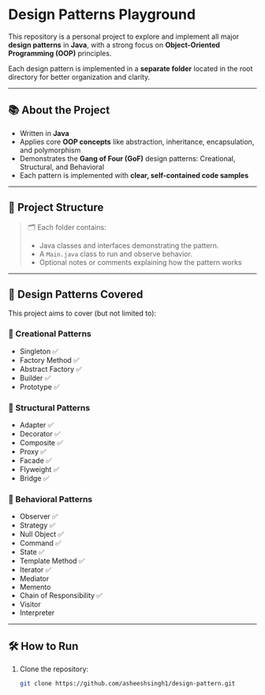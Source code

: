 # Design Patterns Playground

This repository is a personal project to explore and implement all major **design patterns** in **Java**, with a strong focus on **Object-Oriented Programming (OOP)** principles.

Each design pattern is implemented in a **separate folder** located in the root directory for better organization and clarity.

---

## 📚 About the Project

- Written in **Java**
- Applies core **OOP concepts** like abstraction, inheritance, encapsulation, and polymorphism
- Demonstrates the **Gang of Four (GoF)** design patterns: Creational, Structural, and Behavioral
- Each pattern is implemented with **clear, self-contained code samples**

---

## 📁 Project Structure


> 🗂 Each folder contains:
> - Java classes and interfaces demonstrating the pattern.
> - A `Main.java` class to run and observe behavior.
> - Optional notes or comments explaining how the pattern works

---

## 🧠 Design Patterns Covered

This project aims to cover (but not limited to):

### 📁 Creational Patterns
- Singleton ✅
- Factory Method ✅
- Abstract Factory ✅
- Builder ✅
- Prototype ✅

### 📁 Structural Patterns
- Adapter ✅
- Decorator ✅
- Composite ✅
- Proxy ✅
- Facade ✅
- Flyweight ✅
- Bridge ✅

### 📁 Behavioral Patterns
- Observer ✅
- Strategy ✅
- Null Object ✅
- Command ✅
- State ✅
- Template Method ✅
- Iterator ✅
- Mediator
- Memento
- Chain of Responsibility ✅
- Visitor
- Interpreter

---

## 🛠 How to Run

1. Clone the repository:
   ```bash
   git clone https://github.com/asheeshsingh1/design-pattern.git
